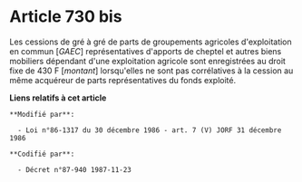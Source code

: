 # Article 730 bis

Les cessions de gré à gré de parts de groupements agricoles d'exploitation en commun [*GAEC*] représentatives d'apports de
cheptel et autres biens mobiliers dépendant d'une exploitation agricole sont enregistrées au droit fixe de 430 F [*montant*]
lorsqu'elles ne sont pas corrélatives à la cession au même acquéreur de parts représentatives du fonds exploité.

**Liens relatifs à cet article**

	**Modifié par**:

	  - Loi n°86-1317 du 30 décembre 1986 - art. 7 (V) JORF 31 décembre 1986

	**Codifié par**:

	  - Décret n°87-940 1987-11-23
